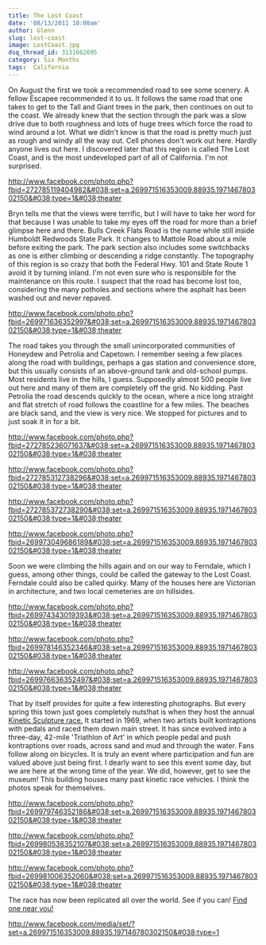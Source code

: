 ```yaml
---
title: The Lost Coast
date: '08/13/2011 10:00am'
author: Glenn
slug: lost-coast
image: LostCoast.jpg
dsq_thread_id: 3131662695
category: Six Months
tags:  California
---
```

On August the first we took a recommended road to see some scenery. A fellow Escapee recommended it to us. It follows the same road that one takes to get to the Tall and Giant trees in the park, then continues on out to the coast. We already knew that the section through the park was a slow drive due to both roughness and lots of huge trees which force the road to wind around a lot. What we didn't know is that the road is pretty much just as rough and windy all the way out. Cell phones don't work out here. Hardly anyone lives out here. I discovered later that this region is called The Lost Coast, and is the most undeveloped part of all of California. I'm not surprised.

http://www.facebook.com/photo.php?fbid=272785119404982&#038;set=a.269971516353009.88935.197146780302150&#038;type=1&#038;theater

Bryn tells me that the views were terrific, but I will have to take her word for that because I was unable to take my eyes off the road for more than a brief glimpse here and there. Bulls Creek Flats Road is the name while still inside Humboldt Redwoods State Park. It changes to Mattole Road about a mile before exiting the park. The park section also includes some switchbacks as one is either climbing or descending a ridge constantly. The topography of this region is so crazy that both the Federal Hwy. 101 and State Route 1 avoid it by turning inland. I'm not even sure who is responsible for the maintenance on this route. I suspect that the road has become lost too, considering the many potholes and sections where the asphalt has been washed out and never repaved.

http://www.facebook.com/photo.php?fbid=269971636352997&#038;set=a.269971516353009.88935.197146780302150&#038;type=1&#038;theater

The road takes you through the small unincorporated communities of Honeydew and Petrolia and Capetown. I remember seeing a few places along the road with buildings, perhaps a gas station and convenience store, but this usually consists of an above-ground tank and old-school pumps. Most residents live in the hills, I guess. Supposedly almost 500 people live out here and many of them are completely off the grid. No kidding. Past Petrolia the road descends quickly to the ocean, where a nice long straight and flat stretch of road follows the coastline for a few miles. The beaches are black sand, and the view is very nice. We stopped for pictures and to just soak it in for a bit.

http://www.facebook.com/photo.php?fbid=272785236071637&#038;set=a.269971516353009.88935.197146780302150&#038;type=1&#038;theater

http://www.facebook.com/photo.php?fbid=272785312738296&#038;set=a.269971516353009.88935.197146780302150&#038;type=1&#038;theater

http://www.facebook.com/photo.php?fbid=272785372738290&#038;set=a.269971516353009.88935.197146780302150&#038;type=1&#038;theater

http://www.facebook.com/photo.php?fbid=269973049686189&#038;set=a.269971516353009.88935.197146780302150&#038;type=1&#038;theater

Soon we were climbing the hills again and on our way to Ferndale, which I guess, among other things, could be called the gateway to the Lost Coast. Ferndale could also be called quirky. Many of the houses here are Victorian in architecture, and two local cemeteries are on hillsides.

http://www.facebook.com/photo.php?fbid=269974343019393&#038;set=a.269971516353009.88935.197146780302150&#038;type=1&#038;theater

http://www.facebook.com/photo.php?fbid=269978146352346&#038;set=a.269971516353009.88935.197146780302150&#038;type=1&#038;theater

http://www.facebook.com/photo.php?fbid=269976636352497&#038;set=a.269971516353009.88935.197146780302150&#038;type=1&#038;theater

That by itself provides for quite a few interesting photographs. But every spring this town just goes completely nuts!hat is when they host the annual [Kinetic Sculpture race.](http://kineticgrandchampionship.com/) It started in 1969, when two artists built kontraptions with pedals and raced them down main street. It has since evolved into a three-day, 42-mile 'Triathlon of Art' in which people pedal and push kontraptions over roads, across sand and mud and through the water. Fans follow along on bicycles. It is truly an event where participation and fun are valued above just being first. I dearly want to see this event some day, but we are here at the wrong time of the year. We did, however, get to see the museum! This building houses many past kinetic race vehicles. I think the photos speak for themselves.

http://www.facebook.com/photo.php?fbid=269979746352186&#038;set=a.269971516353009.88935.197146780302150&#038;type=1&#038;theater

http://www.facebook.com/photo.php?fbid=269980536352107&#038;set=a.269971516353009.88935.197146780302150&#038;type=1&#038;theater

http://www.facebook.com/photo.php?fbid=269981006352060&#038;set=a.269971516353009.88935.197146780302150&#038;type=1&#038;theater

The race has now been replicated all over the world. See if you can! [Find one near you!](http://en.wikipedia.org/wiki/Kinetic_sculpture_race)

http://www.facebook.com/media/set/?set=a.269971516353009.88935.197146780302150&#038;type=1